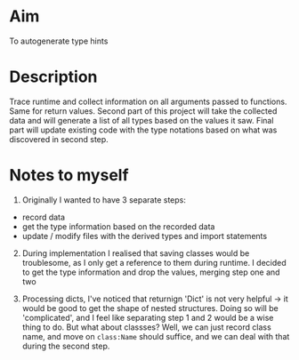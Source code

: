 # Aim
To autogenerate type hints

# Description
Trace runtime and collect information on all arguments passed to functions.
Same for return values.
Second part of this project will take the collected data and will generate a list of all types based on the values it saw.
Final part will update existing code with the type notations based on what was discovered in second step.

# Notes to myself
1) Originally I wanted to have 3 separate steps:
- record data
- get the type information based on the recorded data
- update / modify files with the derived types and import statements

2) During implementation I realised that saving classes would be troublesome, as I only get a reference to them during runtime.
I decided to get the type information and drop the values, merging step one and two

3) Processing dicts, I've noticed that returnign 'Dict' is not very helpful -> it would be good to get the shape of nested structures.
Doing so will be 'complicated', and I feel like separating step 1  and 2 would be a wise thing to do.
But what about classses? Well, we can just record class name, and move on `class:Name` should suffice, and we can deal
with that during the second step.
